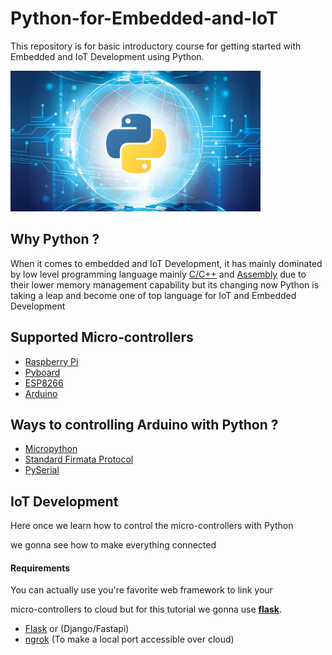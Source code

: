 # Python-for-Embedded-and-IoT

This repository is for basic introductory course for 
getting started with Embedded and IoT Development using Python.


<img src="python.jpeg" alt="Python For IoT" width="400"/>

## Why Python ?

When it comes to embedded and IoT Development, it has mainly dominated 
by low level programming language mainly [C/C++]() and [Assembly]() due to their
lower memory management capability but its changing now Python is taking a 
leap and become one of top language for IoT and Embedded Development


## Supported Micro-controllers 

- [Raspberry Pi](https://www.raspberrypi.org/) 
- [Pyboard](http://micropython.org/)
- [ESP8266](https://create.arduino.cc/projecthub/Niv_the_anonymous/esp8266-beginner-tutorial-project-6414c8)
- [Arduino](https://www.arduino.cc/) 


## Ways to controlling Arduino with Python ?

- [Micropython](http://micropython.org/)
- [Standard Firmata Protocol](https://pypi.org/project/pyFirmata/)
- [PySerial](https://pythonhosted.org/pyserial/) 


## IoT Development

Here once we learn how to control the micro-controllers with Python

we gonna see how to make everything connected 

#### Requirements 

You can actually use you're favorite web framework to link your 

micro-controllers to cloud but for this tutorial we gonna use [**flask**](https://flask.palletsprojects.com/en/1.1.x/). 

- [Flask](https://flask.palletsprojects.com/en/1.1.x/) or (Django/Fastapi)
- [ngrok](https://flask.palletsprojects.com/en/1.1.x/) (To make a local port accessible over cloud)